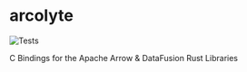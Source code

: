 # arcolyte

![Tests](https://github.com/parquette/arcolyte/workflows/Tests/badge.svg)

C Bindings for the Apache Arrow &amp; DataFusion Rust Libraries


